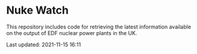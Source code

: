 # Nuke Watch

This repository includes code for retrieving the latest information available on the output of EDF nuclear power plants in the UK.

Last updated: 2021-11-15 16:11